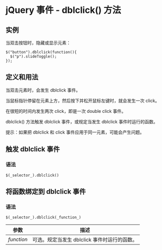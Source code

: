 # jQuery 事件 - dblclick() 方法



## 实例

当双击按钮时，隐藏或显示元素：

```
$("button").dblclick(function(){
  $("p").slideToggle();
});

```

## 定义和用法

当双击元素时，会发生 dblclick 事件。

当鼠标指针停留在元素上方，然后按下并松开鼠标左键时，就会发生一次 click。

在很短的时间内发生两次 click，即是一次 double click 事件。

dblclick() 方法触发 dblclick 事件，或规定当发生 dblclick 事件时运行的函数。

提示：如果把 dblclick 和 click 事件应用于同一元素，可能会产生问题。

## 触发 dblclick 事件

### 语法

```
$(_selector_).dblclick()
```

## 将函数绑定到 dblclick 事件

### 语法

```
$(_selector_).dblclick(_function_)
```

| 参数 | 描述 |
| --- | --- |
| _function_ | 可选。规定当发生 dblclick 事件时运行的函数。 |




